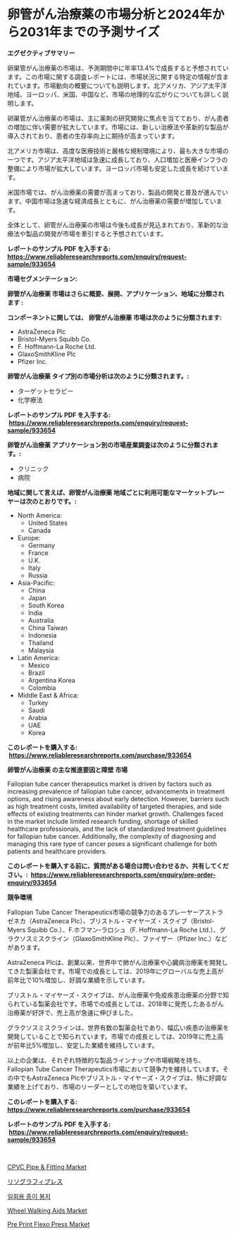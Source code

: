<p><h1>卵管がん治療薬の市場分析と2024年から2031年までの予測サイズ</h1></p><p><strong>エグゼクティブサマリー</strong></p>
<p><p>卵巣管がん治療薬の市場は、予測期間中に年率13.4%で成長すると予想されています。この市場に関する調査レポートには、市場状況に関する特定の情報が含まれています。市場動向の概要についても説明します。北アメリカ、アジア太平洋地域、ヨーロッパ、米国、中国など、市場の地理的な広がりについても詳しく説明します。</p><p>卵巣管がん治療薬の市場は、主に薬剤の研究開発に焦点を当てており、がん患者の増加に伴い需要が拡大しています。市場には、新しい治療法や革新的な製品が導入されており、患者の生存率向上に期待が高まっています。</p><p>北アメリカ市場は、高度な医療技術と厳格な規制環境により、最も大きな市場の一つです。アジア太平洋地域は急速に成長しており、人口増加と医療インフラの整備により市場が拡大しています。ヨーロッパ市場も安定した成長を続けています。</p><p>米国市場では、がん治療薬の需要が高まっており、製品の開発と普及が進んでいます。中国市場は急速な経済成長とともに、がん治療薬の需要が増加しています。</p><p>全体として、卵管がん治療薬の市場は今後も成長が見込まれており、革新的な治療法や製品の開発が市場を牽引すると予想されています。</p></p>
<p><strong>レポートのサンプル PDF を入手する: <a href="https://www.reliableresearchreports.com/enquiry/request-sample/933654">https://www.reliableresearchreports.com/enquiry/request-sample/933654</a></strong></p>
<p><strong>市場セグメンテーション:</strong></p>
<p><strong> 卵管がん治療薬 市場はさらに概要、展開、アプリケーション、地域に分類されます :</strong></p>
<p><strong>コンポーネントに関しては、 卵管がん治療薬 市場は次のように分類されます: &nbsp;</strong></p>
<p><ul><li>AstraZeneca Plc</li><li>Bristol-Myers Squibb Co.</li><li>F. Hoffmann-La Roche Ltd.</li><li>GlaxoSmithKline Plc</li><li>Pfizer Inc.</li></ul></p>
<p><strong> 卵管がん治療薬 タイプ別の市場分析は次のように分類されます。:</strong></p>
<p><ul><li>ターゲットセラピー</li><li>化学療法</li></ul></p>
<p><strong>レポートのサンプル PDF を入手する: &nbsp;<a href="https://www.reliableresearchreports.com/enquiry/request-sample/933654">https://www.reliableresearchreports.com/enquiry/request-sample/933654</a></strong></p>
<p><strong> 卵管がん治療薬 アプリケーション別の市場産業調査は次のように分類されます。:</strong></p>
<p><ul><li>クリニック</li><li>病院</li></ul></p>
<p><strong>地域に関して言えば、卵管がん治療薬 地域ごとに利用可能なマーケットプレーヤーは次のとおりです。:</strong></p>
<p><ul>
    <li>
        North America:
        <ul>
            <li>United States</li>
            <li>Canada</li>
        </ul>
    </li>
    <li>
        Europe:
        <ul>
            <li>Germany</li>
            <li>France</li>
            <li>U.K.</li>
            <li>Italy</li>
            <li>Russia</li>
        </ul>
    </li>
    <li>
        Asia-Pacific:
        <ul>
            <li>China</li>
            <li>Japan</li>
            <li>South Korea</li>
            <li>India</li>
            <li>Australia</li>
            <li>China Taiwan</li>
            <li>Indonesia</li>
            <li>Thailand</li>
            <li>Malaysia</li>
        </ul>
    </li>
    <li>
        Latin America:
        <ul>
            <li>Mexico</li>
            <li>Brazil</li>
            <li>Argentina Korea</li>
            <li>Colombia</li>
        </ul>
    </li>
    <li>
        Middle East & Africa:
        <ul>
            <li>Turkey</li>
            <li>Saudi</li>
            <li>Arabia</li>
            <li>UAE</li>
            <li>Korea</li>
        </ul>
    </li>
    </ul></p>
<p><strong>このレポートを購入する: &nbsp;<a href="https://www.reliableresearchreports.com/purchase/933654">https://www.reliableresearchreports.com/purchase/933654</a></strong></p>
<p><strong>卵管がん治療薬 の主な推進要因と障壁 市場</strong></p>
<p><p>Fallopian tube cancer therapeutics market is driven by factors such as increasing prevalence of fallopian tube cancer, advancements in treatment options, and rising awareness about early detection. However, barriers such as high treatment costs, limited availability of targeted therapies, and side effects of existing treatments can hinder market growth. Challenges faced in the market include limited research funding, shortage of skilled healthcare professionals, and the lack of standardized treatment guidelines for fallopian tube cancer. Additionally, the complexity of diagnosing and managing this rare type of cancer poses a significant challenge for both patients and healthcare providers.</p></p>
<p><strong>このレポートを購入する前に、質問がある場合は問い合わせるか、共有してください。:&nbsp; <a href="https://www.reliableresearchreports.com/enquiry/pre-order-enquiry/933654">https://www.reliableresearchreports.com/enquiry/pre-order-enquiry/933654</a></strong></p>
<p><strong>競争環境</strong></p>
<p><p>Fallopian Tube Cancer Therapeutics市場の競争力のあるプレーヤーアストラゼネカ（AstraZeneca Plc）、ブリストル・マイヤーズ・スクイブ（Bristol-Myers Squibb Co.）、F.ホフマン-ラロシュ（F. Hoffmann-La Roche Ltd.）、グラクソスミスクライン（GlaxoSmithKline Plc）、ファイザー（Pfizer Inc.）などがあります。</p><p>AstraZeneca Plcは、創業以来、世界中で肺がん治療薬や心臓病治療薬を開発してきた製薬会社です。市場での成長としては、2019年にグローバルな売上高が前年比で10%増加し、好調な業績を示しています。</p><p>ブリストル・マイヤーズ・スクイブは、がん治療薬や免疫疾患治療薬の分野で知られている製薬会社です。市場での成長としては、2018年に発売したあるがん治療薬が好評で、売上高が急速に伸びました。</p><p>グラクソスミスクラインは、世界有数の製薬会社であり、幅広い疾患の治療薬を開発していることで知られています。市場での成長としては、2019年に売上高が前年比5%増加し、安定した業績を維持しています。</p><p>以上の企業は、それぞれ特徴的な製品ラインナップや市場戦略を持ち、Fallopian Tube Cancer Therapeutics市場において競争力を維持しています。その中でもAstraZeneca Plcやブリストル・マイヤーズ・スクイブは、特に好調な業績を上げており、市場のリーダーとしての地位を築いています。</p></p>
<p><strong>このレポートを購入する: &nbsp; <a href="https://www.reliableresearchreports.com/purchase/933654">https://www.reliableresearchreports.com/purchase/933654</a></strong></p>
<p><strong>レポートのサンプル PDF を入手する: &nbsp;<a href="https://www.reliableresearchreports.com/enquiry/request-sample/933654">https://www.reliableresearchreports.com/enquiry/request-sample/933654</a></strong><strong></strong></p>
<p>&nbsp;</p>
<p><p><a href="https://butternut-bug-553.notion.site/CPVC-Pipe-Fitting-Market-Provides-a-Comprehensive-Analysis-Including-a-Macro-Overview-of-the-Marke-a26dfad7b334449e80c1d8e8ea7c2496">CPVC Pipe & Fitting Market</a></p><p><a href="https://medium.com/@hook46569/%E3%83%AA%E3%83%88%E3%82%B0%E3%83%A9%E3%83%95%E5%8D%B0%E5%88%B7%E6%A9%9F%E5%B8%82%E5%A0%B4%E8%A6%8F%E6%A8%A1-%E5%B8%82%E5%A0%B4%E5%8B%95%E5%90%91%E3%81%A8%E5%B8%82%E5%A0%B4%E4%BA%88%E6%B8%AC-2024%E5%B9%B4%E3%81%8B%E3%82%892031%E5%B9%B4-c65f175090a8">リソグラフィプレス</a></p><p><a href="https://medium.com/@danielneavesallisons03mba/%EC%9D%BC%ED%9A%8C%EC%9A%A9-%EC%A2%85%EC%9D%B4%EB%B4%89%ED%88%AC-%EC%8B%9C%EC%9E%A5%EC%9D%80-%EC%8B%9C%EC%9E%A5-%EC%A0%90%EC%9C%A0%EC%9C%A8-%EC%8B%9C%EC%9E%A5-%EB%8F%99%ED%96%A5-%EB%B0%8F-%EC%8B%9C%EC%9E%A5-%EC%84%B1%EC%9E%A5%EC%97%90-%EB%8C%80%ED%95%9C-%EC%A0%95%EB%B3%B4%EB%A5%BC-%EC%A0%9C%EA%B3%B5%ED%95%A9%EB%8B%88%EB%8B%A4-890dcf47cce2">일회용 종이 봉지</a></p><p><a href="https://issuu.com/reportprime-2/docs/wheel-walking-aids-market-size-2030.pptx">Wheel Walking Aids Market</a></p><p><a href="https://github.com/lbird53714/Market-Research-Report-List-3/blob/main/pre-print-flexo-press-market.md">Pre Print Flexo Press Market</a></p></p>